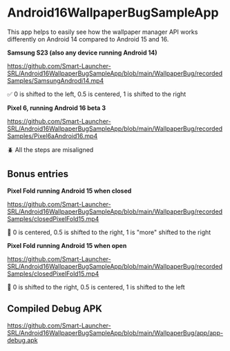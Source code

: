 # Android16WallpaperBugSampleApp

This app helps to easily see how the wallpaper manager API works differently on Android 14 compared to Android 15 and 16.

**Samsung S23 (also any device running Android 14)**

https://github.com/Smart-Launcher-SRL/Android16WallpaperBugSampleApp/blob/main/WallpaperBug/recordedSamples/SamsungAndrodi14.mp4

✅ 0 is shifted to the left, 0.5 is centered, 1 is shifted to the right

**Pixel 6, running Android 16 beta 3**

https://github.com/Smart-Launcher-SRL/Android16WallpaperBugSampleApp/blob/main/WallpaperBug/recordedSamples/Pixel6aAndroid16.mp4

🪲 All the steps are misaligned


## Bonus entries

**Pixel Fold running Android 15 when closed**

https://github.com/Smart-Launcher-SRL/Android16WallpaperBugSampleApp/blob/main/WallpaperBug/recordedSamples/closedPixelFold15.mp4

🤯 0 is centered, 0.5 is shifted to the right,  1 is "more" shifted to the right

**Pixel Fold running Android 15 when open**

https://github.com/Smart-Launcher-SRL/Android16WallpaperBugSampleApp/blob/main/WallpaperBug/recordedSamples/closedPixelFold15.mp4

🤯 0 is shifted to the right, 0.5 is centered, 1 is shifted to the left

## Compiled Debug APK
https://github.com/Smart-Launcher-SRL/Android16WallpaperBugSampleApp/blob/main/WallpaperBug/app/app-debug.apk

